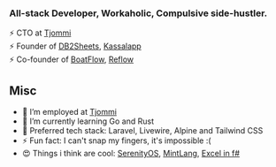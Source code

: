 ###  All-stack Developer, Workaholic, Compulsive side-hustler.

⚡ CTO at [Tjommi](http://tjommi.app) <br>
⚡ Founder of [DB2Sheets](http://db2sheets.com), [Kassalapp](http://kassal.app)  <br>
⚡ Co-founder of [BoatFlow](http://boatflow.no), [Reflow](http://reflow.no)  <br>


## Misc

- 🔭 I’m employed at [Tjommi](https://tjommi.app) 
- 🌱 I’m currently learning Go and Rust
- 🌱 Preferred tech stack: Laravel, Livewire, Alpine and Tailwind CSS
- ⚡ Fun fact: I can't snap my fingers, it's impossible :(
- 😍 Things i think are cool: [SerenityOS](http://serenityos.org/), [MintLang](https://www.mint-lang.com/), [Excel in f#](https://www.youtube.com/watch?v=Bnm71YEt_lI)
